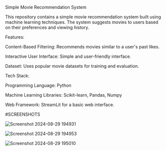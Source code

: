 Simple Movie Recommendation System

This repository contains a simple movie recommendation system built using machine learning techniques. The system suggests movies to users based on their preferences and viewing history.

Features:

Content-Based Filtering: Recommends movies similar to a user's past likes.

Interactive User Interface: Simple and user-friendly interface.

Dataset: Uses popular movie datasets for training and evaluation.

Tech Stack:

Programming Language: Python

Machine Learning Libraries: Scikit-learn, Pandas, Numpy

Web Framework: StreamLit for a basic web interface.

#SCREENSHOTS

![Screenshot 2024-08-29 194931](https://github.com/user-attachments/assets/a944e070-edc6-4eac-aa02-0a553b96822a)

![Screenshot 2024-08-29 194953](https://github.com/user-attachments/assets/9cf343d3-e31e-44bf-af22-72e487356710)

![Screenshot 2024-08-29 195010](https://github.com/user-attachments/assets/1d559802-a2e3-48ad-863e-17d13038ef92)


